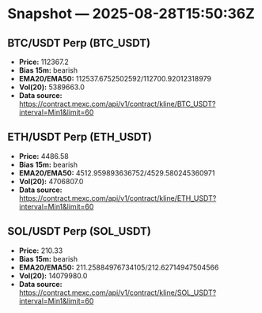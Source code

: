 # Snapshot — 2025-08-28T15:50:36Z

## BTC/USDT Perp (BTC_USDT)
- **Price:** 112367.2
- **Bias 15m:** bearish
- **EMA20/EMA50:** 112537.6752502592/112700.92012318979
- **Vol(20):** 5389663.0
- **Data source:** https://contract.mexc.com/api/v1/contract/kline/BTC_USDT?interval=Min1&limit=60

## ETH/USDT Perp (ETH_USDT)
- **Price:** 4486.58
- **Bias 15m:** bearish
- **EMA20/EMA50:** 4512.959893636752/4529.580245360971
- **Vol(20):** 4706807.0
- **Data source:** https://contract.mexc.com/api/v1/contract/kline/ETH_USDT?interval=Min1&limit=60

## SOL/USDT Perp (SOL_USDT)
- **Price:** 210.33
- **Bias 15m:** bearish
- **EMA20/EMA50:** 211.25884976734105/212.62714947504566
- **Vol(20):** 14079980.0
- **Data source:** https://contract.mexc.com/api/v1/contract/kline/SOL_USDT?interval=Min1&limit=60
